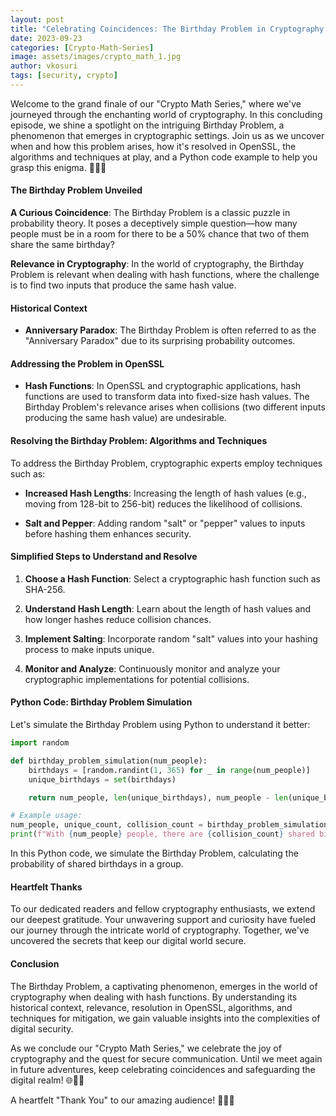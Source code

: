```yaml
---
layout: post
title: "Celebrating Coincidences: The Birthday Problem in Cryptography 🎉🔐"
date: 2023-09-23
categories: [Crypto-Math-Series]
image: assets/images/crypto_math_1.jpg
author: vkosuri
tags: [security, crypto]
---
```

Welcome to the grand finale of our "Crypto Math Series," where we've journeyed through the enchanting world of cryptography. In this concluding episode, we shine a spotlight on the intriguing Birthday Problem, a phenomenon that emerges in cryptographic settings. Join us as we uncover when and how this problem arises, how it's resolved in OpenSSL, the algorithms and techniques at play, and a Python code example to help you grasp this enigma. 🚀🎉🔐

#### The Birthday Problem Unveiled

**A Curious Coincidence**: The Birthday Problem is a classic puzzle in probability theory. It poses a deceptively simple question—how many people must be in a room for there to be a 50% chance that two of them share the same birthday?

**Relevance in Cryptography**: In the world of cryptography, the Birthday Problem is relevant when dealing with hash functions, where the challenge is to find two inputs that produce the same hash value.

#### Historical Context

- **Anniversary Paradox**: The Birthday Problem is often referred to as the "Anniversary Paradox" due to its surprising probability outcomes.

#### Addressing the Problem in OpenSSL

- **Hash Functions**: In OpenSSL and cryptographic applications, hash functions are used to transform data into fixed-size hash values. The Birthday Problem's relevance arises when collisions (two different inputs producing the same hash value) are undesirable.

#### Resolving the Birthday Problem: Algorithms and Techniques

To address the Birthday Problem, cryptographic experts employ techniques such as:

- **Increased Hash Lengths**: Increasing the length of hash values (e.g., moving from 128-bit to 256-bit) reduces the likelihood of collisions.

- **Salt and Pepper**: Adding random "salt" or "pepper" values to inputs before hashing them enhances security.

#### Simplified Steps to Understand and Resolve

1. **Choose a Hash Function**: Select a cryptographic hash function such as SHA-256.

2. **Understand Hash Length**: Learn about the length of hash values and how longer hashes reduce collision chances.

3. **Implement Salting**: Incorporate random "salt" values into your hashing process to make inputs unique.

4. **Monitor and Analyze**: Continuously monitor and analyze your cryptographic implementations for potential collisions.

#### Python Code: Birthday Problem Simulation

Let's simulate the Birthday Problem using Python to understand it better:

```python
import random

def birthday_problem_simulation(num_people):
    birthdays = [random.randint(1, 365) for _ in range(num_people)]
    unique_birthdays = set(birthdays)

    return num_people, len(unique_birthdays), num_people - len(unique_birthdays)

# Example usage:
num_people, unique_count, collision_count = birthday_problem_simulation(23)
print(f"With {num_people} people, there are {collision_count} shared birthdays.")
```

In this Python code, we simulate the Birthday Problem, calculating the probability of shared birthdays in a group.

#### Heartfelt Thanks

To our dedicated readers and fellow cryptography enthusiasts, we extend our deepest gratitude. Your unwavering support and curiosity have fueled our journey through the intricate world of cryptography. Together, we've uncovered the secrets that keep our digital world secure.

#### Conclusion

The Birthday Problem, a captivating phenomenon, emerges in the world of cryptography when dealing with hash functions. By understanding its historical context, relevance, resolution in OpenSSL, algorithms, and techniques for mitigation, we gain valuable insights into the complexities of digital security.

As we conclude our "Crypto Math Series," we celebrate the joy of cryptography and the quest for secure communication. Until we meet again in future adventures, keep celebrating coincidences and safeguarding the digital realm! 🌐🎉🔐

A heartfelt "Thank You" to our amazing audience! 🚀🔢🔐